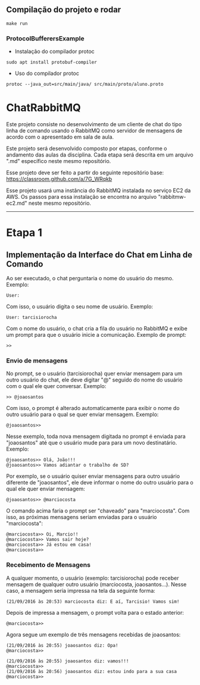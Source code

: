 ## Compilação do projeto e rodar

```
make run

```

### ProtocolBufferersExample

- Instalação do compilador protoc

```
sudo apt install protobuf-compiler
```

-  Uso do compilador protoc

```
protoc --java_out=src/main/java/ src/main/proto/aluno.proto
```

# ChatRabbitMQ

Este projeto consiste no desenvolvimento de um cliente de chat do tipo linha de comando usando o RabbitMQ como servidor de mensagens de acordo com o apresentado em sala de aula.

Este projeto será desenvolvido composto por etapas, conforme o andamento das aulas da disciplina. Cada etapa será descrita em um arquivo ".md" específico neste mesmo repositório.


Esse projeto deve ser feito a partir do seguinte repositório base: https://classroom.github.com/a/7G_WRqkb

Esse projeto usará uma instância do RabbitMQ instalada no serviço EC2 da AWS. Os passos para essa instalação se encontra no arquivo "rabbitmw-ec2.md" neste mesmo repositório.



------------------------------------------------------------------------------------------
# Etapa 1

## Implementação da Interface do Chat em Linha de Comando

Ao ser executado, o chat perguntaria o nome do usuário do mesmo. Exemplo:
```
User:
```

Com isso, o usuário digita o seu nome de usuário. Exemplo:
```
User: tarcisiorocha
```

Com o nome do usuário, o chat cria a fila do usuário no RabbitMQ e exibe um prompt para que o usuário inicie a comunicação. Exemplo de prompt:
```
>>
```
### Envio de mensagens

No prompt, se o usuário (tarcisiorocha) quer enviar mensagem para um outro usuário do chat, ele deve digitar "@" seguido do nome do usuário com o qual ele quer conversar. Exemplo:
```
>> @joaosantos
```

Com isso, o prompt é alterado automaticamente para exibir o nome do outro usuário para o qual se quer enviar mensagem. Exemplo:
```
@joaosantos>>
```

Nesse exemplo, toda nova mensagem digitada no prompt é enviada para "joaosantos" até que o usuário mude para para um novo destinatário. Exemplo:
```
@joaosantos>> Olá, João!!!
@joaosantos>> Vamos adiantar o trabalho de SD?
```
Por exemplo, se o usuário quiser enviar mensagens para outro usuário diferente de "joaosantos", ele deve informar o nome do outro usuário para o qual ele quer enviar mensagem:
```
@joaosantos>> @marciocosta
```
O comando acima faria o prompt ser "chaveado" para "marciocosta". Com isso, as próximas mensagens seriam enviadas para o usuário "marciocosta":
```
@marciocosta>> Oi, Marcio!!
@marciocosta>> Vamos sair hoje?
@marciocosta>> Já estou em casa!
@marciocosta>>
```

### Recebimento de Mensagens

A qualquer momento, o usuário (exemplo: tarcisiorocha) pode receber mensagem de qualquer outro usuário (marciocosta, joaosantos...). Nesse caso, a mensagem seria impressa na tela da seguinte forma:
```
(21/09/2016 às 20:53) marciocosta diz: E aí, Tarcisio! Vamos sim!
```
Depois de impressa a mensagem, o prompt volta para o estado anterior:

```
@marciocosta>>
```
Agora segue um exemplo de três mensagens recebidas de joaosantos:
```
(21/09/2016 às 20:55) joaosantos diz: Opa!
@marciocosta>> 

(21/09/2016 às 20:55) joaosantos diz: vamos!!!
@marciocosta>> 
(21/09/2016 às 20:56) joaosantos diz: estou indo para a sua casa
@marciocosta>> 
```

